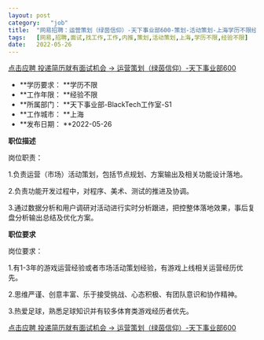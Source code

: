 ```yaml
---
layout:	post
category:	"job"
title:	"网易招聘：运营策划（绿茵信仰）-天下事业部600-策划-活动策划-上海学历不限经验不限"
tags:	[网易,招聘,面试,找工作,工作,内推,策划,活动策划,上海,学历不限,经验不限]
date:	2022-05-26
---
```


[点击应聘 投递简历就有面试机会 ->  运营策划（绿茵信仰）-天下事业部600](http://mobile.bole.netease.com/bole/boleDetail?id=33950&employeeId=346f03c3cda5f04c&key=all)



- **学历要求： **学历不限
- **工作年限： **经验不限
- **所属部门： **天下事业部-BlackTech工作室-S1
- **工作城市： **上海
- **发布日期： **2022-05-26



**职位描述**

岗位职责：

1.负责运营（市场）活动策划，包括节点规划、方案输出及相关功能设计落地。

2.负责功能开发过程中，对程序、美术、测试的推进及协调。

3.通过数据分析和用户调研对活动进行实时分析跟进，把控整体落地效果，事后复盘分析输出总结及优化方案。







**职位要求**

岗位要求：

1.有1-3年的游戏运营经验或者市场活动策划经验，有游戏上线相关运营经历优先。

2.思维严谨、创意丰富、乐于接受挑战、心态积极、有团队意识和协作精神。

3.热爱足球，熟悉足球知识并有较多体育类游戏经历者优先。



[点击应聘 投递简历就有面试机会 ->  运营策划（绿茵信仰）-天下事业部600](http://mobile.bole.netease.com/bole/boleDetail?id=33950&employeeId=346f03c3cda5f04c&key=all)